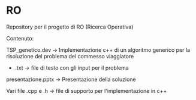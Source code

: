 # RO
Repository per il progetto di RO (Ricerca Operativa)

Contenuto:

TSP_genetico.dev -> Implementazione c++ di un algoritmo generico per la risoluzione del problema del commesso viaggiatore

* .txt -> file di testo con gli input per il problema

presentazione.pptx -> Presentazione della soluzione

Vari file .cpp e .h -> file di supporto per l'implementazione in c++
